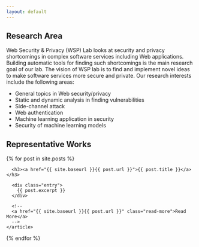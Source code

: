 ```yaml
---
layout: default
---
```


## Research Area
Web Security & Privacy (WSP) Lab looks at security and privacy shortcomings in
complex software services including Web applications. Building automatic tools
for finding such shortcomings is the main research goal of our lab. The vision
of WSP lab is to find and implement novel ideas to make software services more
secure and private. Our research interests include the following areas:
- General topics in Web security/privacy
- Static and dynamic analysis in finding vulnerabilities
- Side-channel attack
- Web authentication
- Machine learning application in security
- Security of machine learning models

## Representative Works
<div class="posts">
  {% for post in site.posts %}
    <article class="post">

      <h3><a href="{{ site.baseurl }}{{ post.url }}">{{ post.title }}</a></h3>

      <div class="entry">
        {{ post.excerpt }}
      </div>

      <!--
      <a href="{{ site.baseurl }}{{ post.url }}" class="read-more">Read More</a>
      -->
    </article>
  {% endfor %}
</div>
